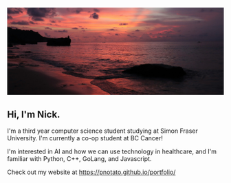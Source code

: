 ![Image Example](./sunset.jpg)

## Hi, I'm Nick. 

I'm a third year computer science student studying at  Simon Fraser University. I'm currently a co-op student at BC Cancer!

I'm interested in AI and how we can use technology in healthcare, and I'm familiar with Python, C++, GoLang, and Javascript.

Check out my website at https://pnotato.github.io/portfolio/

<!--
**pnotato/pnotato** is a ✨ _special_ ✨ repository because its `README.md` (this file) appears on your GitHub profile.

Here are some ideas to get you started:

- 🔭 I’m currently working on ...
- 🌱 I’m currently learning ...
- 👯 I’m looking to collaborate on ...
- 🤔 I’m looking for help with ...
- 💬 Ask me about ...
- 📫 How to reach me: ...
- 😄 Pronouns: ...
- ⚡ Fun fact: ...
-->
